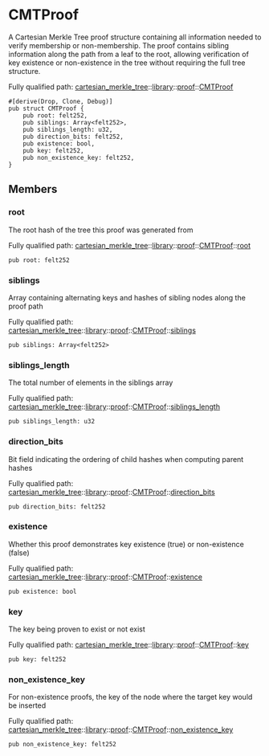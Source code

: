 # CMTProof

A Cartesian Merkle Tree proof structure containing all information needed to verify membership
or non-membership.
The proof contains sibling information along the path from a leaf to the root, allowing
verification of key existence or non-existence in the tree without requiring the full tree
structure.

Fully qualified path: [cartesian_merkle_tree](./cartesian_merkle_tree.md)::[library](./cartesian_merkle_tree-library.md)::[proof](./cartesian_merkle_tree-library-proof.md)::[CMTProof](./cartesian_merkle_tree-library-proof-CMTProof.md)

<pre><code class="language-cairo">#[derive(Drop, Clone, Debug)]
pub struct CMTProof {
    pub root: felt252,
    pub siblings: Array&lt;felt252&gt;,
    pub siblings_length: u32,
    pub direction_bits: felt252,
    pub existence: bool,
    pub key: felt252,
    pub non_existence_key: felt252,
}</code></pre>

## Members

### root

The root hash of the tree this proof was generated from

Fully qualified path: [cartesian_merkle_tree](./cartesian_merkle_tree.md)::[library](./cartesian_merkle_tree-library.md)::[proof](./cartesian_merkle_tree-library-proof.md)::[CMTProof](./cartesian_merkle_tree-library-proof-CMTProof.md)::[root](./cartesian_merkle_tree-library-proof-CMTProof.md#root)

<pre><code class="language-cairo">pub root: felt252</code></pre>


### siblings

Array containing alternating keys and hashes of sibling nodes along the proof path

Fully qualified path: [cartesian_merkle_tree](./cartesian_merkle_tree.md)::[library](./cartesian_merkle_tree-library.md)::[proof](./cartesian_merkle_tree-library-proof.md)::[CMTProof](./cartesian_merkle_tree-library-proof-CMTProof.md)::[siblings](./cartesian_merkle_tree-library-proof-CMTProof.md#siblings)

<pre><code class="language-cairo">pub siblings: Array&lt;felt252&gt;</code></pre>


### siblings_length

The total number of elements in the siblings array

Fully qualified path: [cartesian_merkle_tree](./cartesian_merkle_tree.md)::[library](./cartesian_merkle_tree-library.md)::[proof](./cartesian_merkle_tree-library-proof.md)::[CMTProof](./cartesian_merkle_tree-library-proof-CMTProof.md)::[siblings_length](./cartesian_merkle_tree-library-proof-CMTProof.md#siblings_length)

<pre><code class="language-cairo">pub siblings_length: u32</code></pre>


### direction_bits

Bit field indicating the ordering of child hashes when computing parent hashes

Fully qualified path: [cartesian_merkle_tree](./cartesian_merkle_tree.md)::[library](./cartesian_merkle_tree-library.md)::[proof](./cartesian_merkle_tree-library-proof.md)::[CMTProof](./cartesian_merkle_tree-library-proof-CMTProof.md)::[direction_bits](./cartesian_merkle_tree-library-proof-CMTProof.md#direction_bits)

<pre><code class="language-cairo">pub direction_bits: felt252</code></pre>


### existence

Whether this proof demonstrates key existence (true) or non-existence (false)

Fully qualified path: [cartesian_merkle_tree](./cartesian_merkle_tree.md)::[library](./cartesian_merkle_tree-library.md)::[proof](./cartesian_merkle_tree-library-proof.md)::[CMTProof](./cartesian_merkle_tree-library-proof-CMTProof.md)::[existence](./cartesian_merkle_tree-library-proof-CMTProof.md#existence)

<pre><code class="language-cairo">pub existence: bool</code></pre>


### key

The key being proven to exist or not exist

Fully qualified path: [cartesian_merkle_tree](./cartesian_merkle_tree.md)::[library](./cartesian_merkle_tree-library.md)::[proof](./cartesian_merkle_tree-library-proof.md)::[CMTProof](./cartesian_merkle_tree-library-proof-CMTProof.md)::[key](./cartesian_merkle_tree-library-proof-CMTProof.md#key)

<pre><code class="language-cairo">pub key: felt252</code></pre>


### non_existence_key

For non-existence proofs, the key of the node where the target key would be inserted

Fully qualified path: [cartesian_merkle_tree](./cartesian_merkle_tree.md)::[library](./cartesian_merkle_tree-library.md)::[proof](./cartesian_merkle_tree-library-proof.md)::[CMTProof](./cartesian_merkle_tree-library-proof-CMTProof.md)::[non_existence_key](./cartesian_merkle_tree-library-proof-CMTProof.md#non_existence_key)

<pre><code class="language-cairo">pub non_existence_key: felt252</code></pre>


